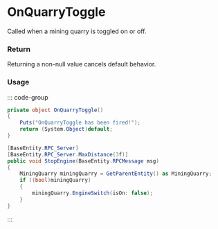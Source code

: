# OnQuarryToggle
<Badge type="info" text="Resource"/><Badge type="danger" text="Carbon Compatible"/><Badge type="warning" text="Oxide Compatible"/>
Called when a mining quarry is toggled on or off.

### Return
Returning a non-null value cancels default behavior.

### Usage
::: code-group
```csharp [Example]
private object OnQuarryToggle()
{
	Puts("OnQuarryToggle has been fired!");
	return (System.Object)default;
}
```
```csharp [Source — Assembly-CSharp @ EngineSwitch]
[BaseEntity.RPC_Server]
[BaseEntity.RPC_Server.MaxDistance(3f)]
public void StopEngine(BaseEntity.RPCMessage msg)
{
	MiningQuarry miningQuarry = GetParentEntity() as MiningQuarry;
	if ((bool)miningQuarry)
	{
		miningQuarry.EngineSwitch(isOn: false);
	}
}

```
:::
